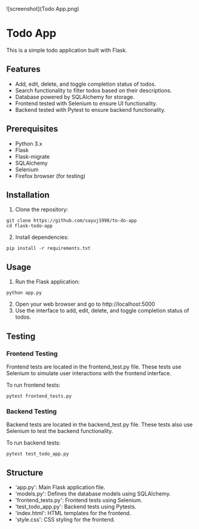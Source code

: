 ![screenshot](Todo App.png)

# **Todo App**
This is a simple todo application built with Flask.

## **Features**
* Add, edit, delete, and toggle completion status of todos.
* Search functionality to filter todos based on their descriptions.
* Database powered by SQLAlchemy for storage.
* Frontend tested with Selenium to ensure UI functionality.
* Backend tested with Pytest to ensure backend functionality.

## **Prerequisites**
* Python 3.x
* Flask
* Flask-migrate
* SQLAlchemy
* Selenium
* Firefox browser (for testing)

## **Installation**
1) Clone the repository:
```
git clone https://github.com/sayuj1998/to-do-app
cd flask-todo-app
```
2) Install dependencies:
```
pip install -r requirements.txt
```
## **Usage**
1) Run the Flask application:
```
python app.py
```
2) Open your web browser and go to http://localhost:5000
3) Use the interface to add, edit, delete, and toggle completion status of todos.

## **Testing**
### **Frontend Testing**
Frontend tests are located in the frontend_test.py file. These tests use Selenium to simulate user interactions with the frontend interface.

To run frontend tests:
```
pytest frontend_tests.py
```
### **Backend Testing**
Backend tests are located in the backend_test.py file. These tests also use Selenium to test the backend functionality.

To run backend tests:
```
pytest test_todo_app.py
```
## **Structure**
* 'app.py': Main Flask application file.
* 'models.py': Defines the database models using SQLAlchemy.
* 'frontend_tests.py': Frontend tests using Selenium.
* 'test_todo_app.py': Backend tests using Pytests.
* 'index.html': HTML templates for the frontend.
* 'style.css': CSS styling for the frontend.